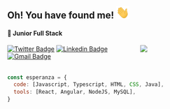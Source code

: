 <h2> Oh! You have found me! <img src="https://raw.githubusercontent.com/ABSphreak/ABSphreak/master/gifs/Hi.gif" width="30px"></h2>
<h4> 🚁 Junior Full Stack </h4>

<img align='right' width="200px" src='https://user-images.githubusercontent.com/75271403/123267886-ca40f080-d4fd-11eb-8adf-b3262e50b614.gif' width='200"'>

[![Twitter Badge](https://img.shields.io/badge/-@hopyropy-1ca0f1?style=flat-square&labelColor=1ca0f1&logo=twitter&logoColor=white&link=https://twitter.com/hopyropy)](https://twitter.com/hopyropy) 
[![Linkedin Badge](https://img.shields.io/badge/-EsperanzaMartin-blue?style=flat-square&logo=Linkedin&logoColor=white&link=https://linkedin.com/in/esperanza-martín-martínez/)](https://linkedin.com/in/esperanza-martín-martínez/)
[![Gmail Badge](https://img.shields.io/badge/-esperanzamartin1982@gmail.com-c14438?style=flat-square&logo=Gmail&logoColor=white&link=?mailto:esperanzamartin1982@gmail.com)](mailto:esperanzamartin1982@gmail.com?subject=[GitHub]%20Source%20Han%20Sans)

```js

const esperanza = {
  code: [Javascript, Typescript, HTML, CSS, Java],
  tools: [React, Angular, NodeJS, MySQL],
}

```
